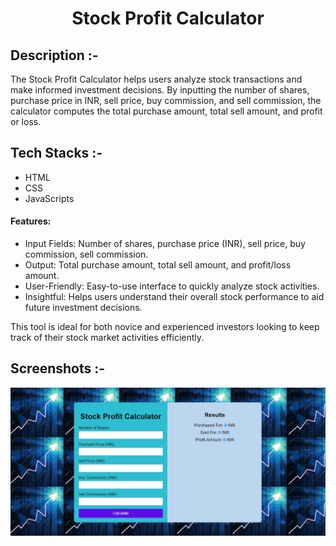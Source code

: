 # <p align="center">Stock Profit Calculator</p>

## Description :-

The Stock Profit Calculator helps users analyze stock transactions and make informed investment decisions. By inputting the number of shares, purchase price in INR, sell price, buy commission, and sell commission, the calculator computes the total purchase amount, total sell amount, and profit or loss.

## Tech Stacks :-

- HTML
- CSS
- JavaScripts

#### Features:
- Input Fields: Number of shares, purchase price (INR), sell price, buy commission, sell commission.
- Output: Total purchase amount, total sell amount, and profit/loss amount.
- User-Friendly: Easy-to-use interface to quickly analyze stock activities.
- Insightful: Helps users understand their overall stock performance to aid future investment decisions.

This tool is ideal for both novice and experienced investors looking to keep track of their stock market activities efficiently.

## Screenshots :-

![stock calci](assets/stock_calci.jpg)
